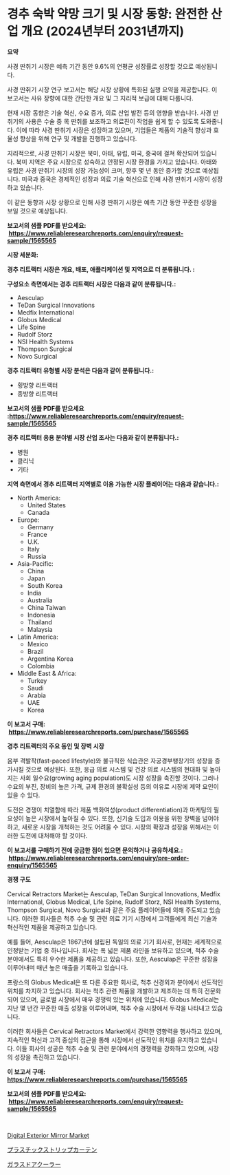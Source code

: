 <p><h1>경추 숙박 약망 크기 및 시장 동향: 완전한 산업 개요 (2024년부터 2031년까지)</h1></p><p><strong>요약</strong></p>
<p><p>사경 딴취기 시장은 예측 기간 동안 9.6%의 연평균 성장률로 성장할 것으로 예상됩니다. </p><p>사경 딴취기 시장 연구 보고서는 해당 시장 상황에 특화된 실행 요약을 제공합니다. 이 보고서는 사유 장향에 대한 간단한 개요 및 그 지리적 보급에 대해 다룹니다. </p><p>현재 시장 동향은 기술 혁신, 수요 증가, 의료 산업 발전 등의 영향을 받습니다. 사경 딴취기의 사용은 수술 중 목 딴취를 보조하고 의료진이 작업을 쉽게 할 수 있도록 도와줍니다. 이에 따라 사경 딴취기 시장은 성장하고 있으며, 기업들은 제품의 기술적 향상과 효율성 향상을 위해 연구 및 개발을 진행하고 있습니다. </p><p>지리적으로, 사경 딴취기 시장은 북미, 아태, 유럽, 미국, 중국에 걸쳐 확산되어 있습니다. 북미 지역은 주요 시장으로 성숙하고 안정된 시장 환경을 가지고 있습니다. 아태와 유럽은 사경 딴취기 시장의 성장 가능성이 크며, 향후 몇 년 동안 증가할 것으로 예상됩니다. 미국과 중국은 경제적인 성장과 의료 기술 혁신으로 인해 사경 딴취기 시장이 성장하고 있습니다.</p><p>이 같은 동향과 시장 상황으로 인해 사경 딴취기 시장은 예측 기간 동안 꾸준한 성장을 보일 것으로 예상됩니다.</p></p>
<p><strong>보고서의 샘플 PDF를 받으세요: &nbsp;<a href="https://www.reliableresearchreports.com/enquiry/request-sample/1565565">https://www.reliableresearchreports.com/enquiry/request-sample/1565565</a></strong></p>
<p><strong>시장 세분화:</strong></p>
<p><strong> 경추 리트랙터 시장은 개요, 배포, 애플리케이션 및 지역으로 더 분류됩니다. :</strong></p>
<p><strong>구성요소 측면에서는 경추 리트랙터 시장은 다음과 같이 분류됩니다.:</strong></p>
<p><ul><li>Aesculap</li><li>TeDan Surgical Innovations</li><li>Medfix International</li><li>Globus Medical</li><li>Life Spine</li><li>Rudolf Storz</li><li>NSI Health Systems</li><li>Thompson Surgical</li><li>Novo Surgical</li></ul></p>
<p><strong> 경추 리트랙터 유형별 시장 분석은 다음과 같이 분류됩니다.:</strong></p>
<p><ul><li>횡방향 리트랙터</li><li>종방향 리트랙터</li></ul></p>
<p><strong>보고서의 샘플 PDF를 받으세요 :<a href="https://www.reliableresearchreports.com/enquiry/request-sample/1565565">https://www.reliableresearchreports.com/enquiry/request-sample/1565565</a></strong></p>
<p><strong> 경추 리트랙터 응용 분야별 시장 산업 조사는 다음과 같이 분류됩니다.:</strong></p>
<p><ul><li>병원</li><li>클리닉</li><li>기타</li></ul></p>
<p><strong>지역 측면에서 경추 리트랙터 지역별로 이용 가능한 시장 플레이어는 다음과 같습니다.:</strong></p>
<p><ul>
    <li>
        North America:
        <ul>
            <li>United States</li>
            <li>Canada</li>
        </ul>
    </li>
    <li>
        Europe:
        <ul>
            <li>Germany</li>
            <li>France</li>
            <li>U.K.</li>
            <li>Italy</li>
            <li>Russia</li>
        </ul>
    </li>
    <li>
        Asia-Pacific:
        <ul>
            <li>China</li>
            <li>Japan</li>
            <li>South Korea</li>
            <li>India</li>
            <li>Australia</li>
            <li>China Taiwan</li>
            <li>Indonesia</li>
            <li>Thailand</li>
            <li>Malaysia</li>
        </ul>
    </li>
    <li>
        Latin America:
        <ul>
            <li>Mexico</li>
            <li>Brazil</li>
            <li>Argentina Korea</li>
            <li>Colombia</li>
        </ul>
    </li>
    <li>
        Middle East & Africa:
        <ul>
            <li>Turkey</li>
            <li>Saudi</li>
            <li>Arabia</li>
            <li>UAE</li>
            <li>Korea</li>
        </ul>
    </li>
    </ul></p>
<p><strong>이 보고서 구매: &nbsp;<a href="https://www.reliableresearchreports.com/purchase/1565565">https://www.reliableresearchreports.com/purchase/1565565</a></strong></p>
<p><strong>경추 리트랙터의 주요 동인 및 장벽 시장</strong></p>
<p><p>음부 격발작(fast-paced lifestyle)와 불규칙한 식습관은 자궁경부팽창기의 성장을 증가시킬 것으로 예상된다. 또한, 응급 의료 시스템 및 건강 의료 시스템의 현대화 및 높아지는 사회 일수요(growing aging population)도 시장 성장을 촉진할 것이다. 그러나 수요의 부진, 장비의 높은 가격, 규제 환경의 불확실성 등의 이유로 시장에 제약 요인이 있을 수 있다.</p><p>도전은 경쟁이 치열함에 따라 제품 백화여성(product differentiation)과 마케팅의 필요성이 높은 시장에서 높아질 수 있다. 또한, 신기술 도입과 이용을 위한 장벽을 넘어야 하고, 새로운 시장을 개척하는 것도 어려울 수 있다. 시장의 확장과 성장을 위해서는 이러한 도전에 대처해야 할 것이다.</p></p>
<p><strong>이 보고서를 구매하기 전에 궁금한 점이 있으면 문의하거나 공유하세요.: &nbsp;<a href="https://www.reliableresearchreports.com/enquiry/pre-order-enquiry/1565565">https://www.reliableresearchreports.com/enquiry/pre-order-enquiry/1565565</a></strong></p>
<p><strong>경쟁 구도</strong></p>
<p><p>Cervical Retractors Market는 Aesculap, TeDan Surgical Innovations, Medfix International, Globus Medical, Life Spine, Rudolf Storz, NSI Health Systems, Thompson Surgical, Novo Surgical과 같은 주요 플레이어들에 의해 주도되고 있습니다. 이러한 회사들은 척추 수술 및 관련 의료 기기 시장에서 고객들에게 최신 기술과 혁신적인 제품을 제공하고 있습니다.</p><p>예를 들어, Aesculap은 1867년에 설립된 독일의 의료 기기 회사로, 현재는 세계적으로 인정받는 기업 중 하나입니다. 회사는 폭 넓은 제품 라인을 보유하고 있으며, 척추 수술 분야에서도 특히 우수한 제품을 제공하고 있습니다. 또한, Aesculap은 꾸준한 성장을 이루어내며 매년 높은 매출을 기록하고 있습니다.</p><p>프랑스의 Globus Medical은 또 다른 주요한 회사로, 척추 신경외과 분야에서 선도적인 위치를 차지하고 있습니다. 회사는 척추 관련 제품을 개발하고 제조하는 데 특히 전문화되어 있으며, 글로벌 시장에서 매우 경쟁력 있는 위치에 있습니다. Globus Medical는 지난 몇 년간 꾸준한 매출 성장을 이루어내며, 척추 수술 시장에서 두각을 나타내고 있습니다.</p><p>이러한 회사들은 Cervical Retractors Market에서 강력한 영향력을 행사하고 있으며, 지속적인 혁신과 고객 중심의 접근을 통해 시장에서 선도적인 위치를 유지하고 있습니다. 이들 회사의 성공은 척추 수술 및 관련 분야에서의 경쟁력을 강화하고 있으며, 시장의 성장을 촉진하고 있습니다.</p></p>
<p><strong>이 보고서 구매: &nbsp; <a href="https://www.reliableresearchreports.com/purchase/1565565">https://www.reliableresearchreports.com/purchase/1565565</a></strong></p>
<p><strong>보고서의 샘플 PDF를 받으세요: &nbsp;<a href="https://www.reliableresearchreports.com/enquiry/request-sample/1565565">https://www.reliableresearchreports.com/enquiry/request-sample/1565565</a></strong><strong></strong></p>
<p>&nbsp;</p>
<p><p><a href="https://copper-carbon-84f.notion.site/Digital-Exterior-Mirror-Market-Challenges-Opportunities-and-Growth-Drivers-and-Major-Market-Playe-75b2590c71a544e2b6d3da7f66f14a99">Digital Exterior Mirror Market</a></p><p><a href="https://github.com/KaydenJohns1964/Market-Research-Report-List-1/blob/main/57809295989.md">プラスチックストリップカーテン</a></p><p><a href="https://github.com/marbadji/Market-Research-Report-List-1/blob/main/41454045988.md">ガラスドアクーラー</a></p></p>